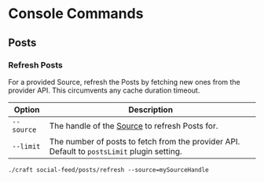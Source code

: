 # Console Commands

## Posts

### Refresh Posts
For a provided Source, refresh the Posts by fetching new ones from the provider API. This circumvents any cache duration timeout.

Option | Description
--- | ---
`--source` | The handle of the [Source](docs:developers/source) to refresh Posts for.
`--limit` | The number of posts to fetch from the provider API. Default to `postsLimit` plugin setting.

```shell
./craft social-feed/posts/refresh --source=mySourceHandle
```
